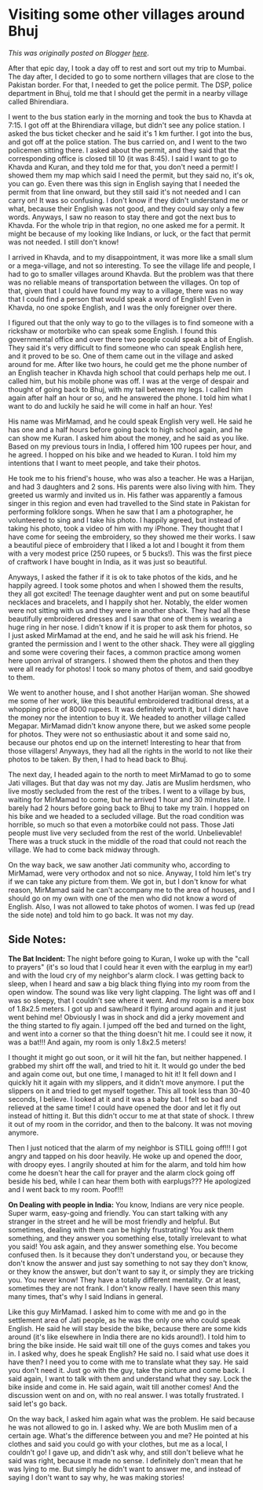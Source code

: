 # Visiting some other villages around Bhuj

*This was originally posted on Blogger [here](https://photopensieve.blogspot.com/2011/10/visiting-some-other-villages-around.html)*.

After that epic day, I took a day off to rest and sort out my trip to Mumbai. The day after, I decided to go to some northern villages that are close to the Pakistan border. For that, I needed to get the police permit. The DSP, police department in Bhuj, told me that I should get the permit in a nearby village called Bhirendiara.

I went to the bus station early in the morning and took the bus to Khavda at 7:15. I got off at the Bhirendiara village, but didn't see any police station. I asked the bus ticket checker and he said it's 1 km further. I got into the bus, and got off at the police station. The bus carried on, and I went to the two policemen sitting there. I asked about the permit, and they said that the corresponding office is closed till 10 (it was 8:45). I said I want to go to Khavda and Kuran, and they told me for that, you don't need a permit! I showed them my map which said I need the permit, but they said no, it's ok, you can go. Even there was this sign in English saying that I needed the permit from that line onward, but they still said it's not needed and I can carry on! It was so confusing. I don't know if they didn't understand me or what, because their English was not good, and they could say only a few words. Anyways, I saw no reason to stay there and got the next bus to Khavda. For the whole trip in that region, no one asked me for a permit. It might be because of my looking like Indians, or luck, or the fact that permit was not needed. I still don't know!

I arrived in Khavda, and to my disappointment, it was more like a small slum or a mega-village, and not so interesting. To see the village life and people, I had to go to smaller villages around Khavda. But the problem was that there was no reliable means of transportation between the villages. On top of that, given that I could have found my way to a village, there was no way that I could find a person that would speak a word of English! Even in Khavda, no one spoke English, and I was the only foreigner over there.

I figured out that the only way to go to the villages is to find someone with a rickshaw or motorbike who can speak some English. I found this governmental office and over there two people could speak a bit of English. They said it's very difficult to find someone who can speak English here, and it proved to be so. One of them came out in the village and asked around for me. After like two hours, he could get me the phone number of an English teacher in Khavda high school that could perhaps help me out. I called him, but his mobile phone was off. I was at the verge of despair and thought of going back to Bhuj, with my tail between my legs. I called him again after half an hour or so, and he answered the phone. I told him what I want to do and luckily he said he will come in half an hour. Yes!

His name was MirMamad, and he could speak English very well. He said he has one and a half hours before going back to high school again, and he can show me Kuran. I asked him about the money, and he said as you like. Based on my previous tours in India, I offered him 100 rupees per hour, and he agreed. I hopped on his bike and we headed to Kuran. I told him my intentions that I want to meet people, and take their photos.

He took me to his friend's house, who was also a teacher. He was a Harijan, and had 3 daughters and 2 sons. His parents were also living with him. They greeted us warmly and invited us in. His father was apparently a famous singer in this region and even had travelled to the Sind state in Pakistan for performing folklore songs. When he saw that I am a photographer, he volunteered to sing and I take his photo. I happily agreed, but instead of taking his photo, took a video of him with my iPhone. They thought that I have come for seeing the embroidery, so they showed me their works. I saw a beautiful piece of embroidery that I liked a lot and I bought it from them with a very modest price (250 rupees, or 5 bucks!). This was the first piece of craftwork I have bought in India, as it was just so beautiful.

Anyways, I asked the father if it is ok to take photos of the kids, and he happily agreed. I took some photos and when I showed them the results, they all got excited! The teenage daughter went and put on some beautiful necklaces and bracelets, and I happily shot her. Notably, the elder women were not sitting with us and they were in another shack. They had all these beautifully embroidered dresses and I saw that one of them is wearing a huge ring in her nose. I didn't know if it is proper to ask them for photos, so I just asked MirMamad at the end, and he said he will ask his friend. He granted the permission and I went to the other shack. They were all giggling and some were covering their faces, a common practice among women here upon arrival of strangers. I showed them the photos and then they were all ready for photos! I took so many photos of them, and said goodbye to them.

We went to another house, and I shot another Harijan woman. She showed me some of her work, like this beautiful embroidered traditional dress, at a whopping price of 8000 rupees. It was definitely worth it, but I didn't have the money nor the intention to buy it. We headed to another village called Megapar. MirMamad didn't know anyone there, but we asked some people for photos. They were not so enthusiastic about it and some said no, because our photos end up on the internet! Interesting to hear that from those villagers! Anyways, they had all the rights in the world to not like their photos to be taken. By then, I had to head back to Bhuj.

The next day, I headed again to the north to meet MirMamad to go to some Jati villages. But that day was not my day. Jatis are Muslim herdsmen, who live mostly secluded from the rest of the tribes. I went to a village by bus, waiting for MirMamad to come, but he arrived 1 hour and 30 minutes late. I barely had 2 hours before going back to Bhuj to take my train. I hopped on his bike and we headed to a secluded village. But the road condition was horrible, so much so that even a motorbike could not pass. Those Jati people must live very secluded from the rest of the world. Unbelievable! There was a truck stuck in the middle of the road that could not reach the village. We had to come back midway through.

On the way back, we saw another Jati community who, according to MirMamad, were very orthodox and not so nice. Anyway, I told him let's try if we can take any picture from them. We got in, but I don't know for what reason, MirMamad said he can't accompany me to the area of houses, and I should go on my own with one of the men who did not know a word of English. Also, I was not allowed to take photos of women. I was fed up (read the side note) and told him to go back. It was not my day.

## Side Notes:

**The Bat Incident:**
The night before going to Kuran, I woke up with the "call to prayers" (it's so loud that I could hear it even with the earplug in my ear!) and with the loud cry of my neighbor's alarm clock. I was getting back to sleep, when I heard and saw a big black thing flying into my room from the open window. The sound was like very light clapping. The light was off and I was so sleepy, that I couldn't see where it went. And my room is a mere box of 1.8x2.5 meters. I got up and saw/heard it flying around again and it just went behind me! Obviously I was in shock and did a jerky movement and the thing started to fly again. I jumped off the bed and turned on the light, and went into a corner so that the thing doesn't hit me. I could see it now, it was a bat!!! And again, my room is only 1.8x2.5 meters!

I thought it might go out soon, or it will hit the fan, but neither happened. I grabbed my shirt off the wall, and tried to hit it. It would go under the bed and again come out, but one time, I managed to hit it! It fell down and I quickly hit it again with my slippers, and it didn't move anymore. I put the slippers on it and tried to get myself together. This all took less than 30-40 seconds, I believe. I looked at it and it was a baby bat. I felt so bad and relieved at the same time! I could have opened the door and let it fly out instead of hitting it. But this didn't occur to me at that state of shock. I threw it out of my room in the corridor, and then to the balcony. It was not moving anymore.

Then I just noticed that the alarm of my neighbor is STILL going off!!! I got angry and tapped on his door heavily. He woke up and opened the door, with droopy eyes. I angrily shouted at him for the alarm, and told him how come he doesn't hear the call for prayer and the alarm clock going off beside his bed, while I can hear them both with earplugs??? He apologized and I went back to my room. Poof!!!

**On Dealing with people in India:**
You know, Indians are very nice people. Super warm, easy-going and friendly. You can start talking with any stranger in the street and he will be most friendly and helpful. But sometimes, dealing with them can be highly frustrating! You ask them something, and they answer you something else, totally irrelevant to what you said! You ask again, and they answer something else. You become confused then. Is it because they don't understand you, or because they don't know the answer and just say something to not say they don't know, or they know the answer, but don't want to say it, or simply they are tricking you. You never know! They have a totally different mentality. Or at least, sometimes they are not frank. I don't know really. I have seen this many many times, that's why I said Indians in general.

Like this guy MirMamad. I asked him to come with me and go in the settlement area of Jati people, as he was the only one who could speak English. He said he will stay beside the bike, because there are some kids around (it's like elsewhere in India there are no kids around!). I told him to bring the bike inside. He said wait till one of the guys comes and takes you in. I asked why, does he speak English? He said no. I said what use does it have then? I need you to come with me to translate what they say. He said you don't need it. Just go with the guy, take the picture and come back. I said again, I want to talk with them and understand what they say. Lock the bike inside and come in. He said again, wait till another comes! And the discussion went on and on, with no real answer. I was totally frustrated. I said let's go back.

On the way back, I asked him again what was the problem. He said because he was not allowed to go in. I asked why. We are both Muslim men of a certain age. What's the difference between you and me? He pointed at his clothes and said you could go with your clothes, but me as a local, I couldn't go! I gave up, and didn't ask why, and still don't believe what he said was right, because it made no sense. I definitely don't mean that he was lying to me. But simply he didn't want to answer me, and instead of saying I don't want to say why, he was making stories!
